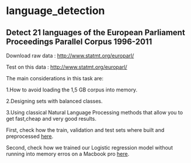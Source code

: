 # language_detection

## Detect 21 languages of the European Parliament Proceedings Parallel Corpus 1996-2011

 Download raw data : http://www.statmt.org/europarl/
 
 Test on this data : http://www.statmt.org/europarl/

The main considerations in this task are:

1.How to avoid loading the 1,5 GB corpus into memory. 

2.Designing sets with balanced classes. 

3.Using classical Natural Language Processing methods that allow you to get fast,cheap and very good results. 

First, check how the train, validation and test sets where built and preprocessed [here](https://github.com/Salma-Bouzid/language_detection/blob/master/Build_dataset.ipynb).

Second, check how we trained our Logistic regression model without running into memory erros on a Macbook pro [here](https://github.com/Salma-Bouzid/language_detection/blob/master/Train.ipynb).

